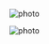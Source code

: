 ![photo](https://github.com/atakanertrk/hosting8mm-staticFiles/blob/master/truksquad.png)

![photo](https://github.com/atakanertrk/hosting8mm-staticFiles/blob/master/turksquadduyuru.png)
